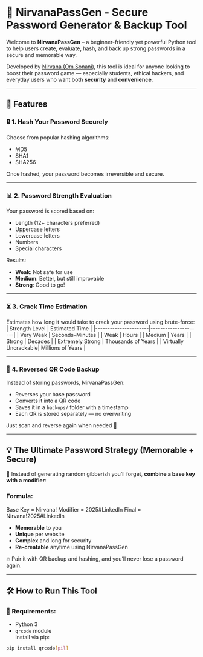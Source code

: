 # 🔐 NirvanaPassGen - Secure Password Generator & Backup Tool

Welcome to **NirvanaPassGen** – a beginner-friendly yet powerful Python tool to help users create, evaluate, hash, and back up strong passwords in a secure and memorable way.

Developed by [Nirvana (Om Sonani)](https://github.com/NirvanaOn), this tool is ideal for anyone looking to boost their password game — especially students, ethical hackers, and everyday users who want both **security** and **convenience**.

---

## 🚀 Features

### 🔒 1. Hash Your Password Securely
Choose from popular hashing algorithms:
- MD5
- SHA1
- SHA256

Once hashed, your password becomes irreversible and secure.

---

### 📊 2. Password Strength Evaluation
Your password is scored based on:
- Length (12+ characters preferred)
- Uppercase letters
- Lowercase letters
- Numbers
- Special characters

Results:
- **Weak**: Not safe for use
- **Medium**: Better, but still improvable
- **Strong**: Good to go!

---

### ⏳ 3. Crack Time Estimation
Estimates how long it would take to crack your password using brute-force:
| Strength Level       | Estimated Time      |
|----------------------|---------------------|
| Very Weak            | Seconds–Minutes     |
| Weak                 | Hours               |
| Medium               | Years               |
| Strong               | Decades             |
| Extremely Strong     | Thousands of Years  |
| Virtually Uncrackable| Millions of Years   |

---

### 🧾 4. Reversed QR Code Backup
Instead of storing passwords, NirvanaPassGen:
- Reverses your base password
- Converts it into a QR code
- Saves it in a `backups/` folder with a timestamp
- Each QR is stored separately — no overwriting

Just scan and reverse again when needed 🔁

---

## 💡 The Ultimate Password Strategy (Memorable + Secure)

🔑 Instead of generating random gibberish you’ll forget, **combine a base key with a modifier**:

### Formula:
Base Key = Nirvana! 
Modifier = 2025#LinkedIn 
Final = Nirvana!2025#LinkedIn


- **Memorable** to you
- **Unique** per website
- **Complex** and long for security
- **Re-creatable** anytime using NirvanaPassGen

🔥 Pair it with QR backup and hashing, and you’ll never lose a password again.

---

## 🛠 How to Run This Tool

### 🔧 Requirements:
- Python 3
- `qrcode` module  
Install via pip:
```bash
pip install qrcode[pil]
